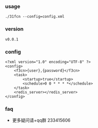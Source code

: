 ### usage
```
./31fcn --config=config.xml
```

### version
```
v0.0.1
```

### config
```
<?xml version="1.0" encoding="UTF-8" ?>
<config>
	<f3cn>{user},{password}</f3cn>
	<task>
		<startup>true</startup>
		<schedule>0 0 * * * *</schedule>
	</task>
	<redis_server></redis_server>
</config>
```

### faq
* 更多疑问请+qq群 233415606
